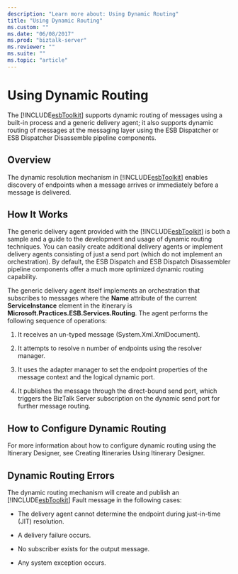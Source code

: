 ```yaml
---
description: "Learn more about: Using Dynamic Routing"
title: "Using Dynamic Routing"
ms.custom: ""
ms.date: "06/08/2017"
ms.prod: "biztalk-server"
ms.reviewer: ""
ms.suite: ""
ms.topic: "article"
---
```

# Using Dynamic Routing
The [!INCLUDE[esbToolkit](../includes/esbtoolkit-md.md)] supports dynamic routing of messages using a built-in process and a generic delivery agent; it also supports dynamic routing of messages at the messaging layer using the ESB Dispatcher or ESB Dispatcher Disassemble pipeline components.  
  
## Overview  
 The dynamic resolution mechanism in [!INCLUDE[esbToolkit](../includes/esbtoolkit-md.md)] enables discovery of endpoints when a message arrives or immediately before a message is delivered.  
  
## How It Works  
 The generic delivery agent provided with the [!INCLUDE[esbToolkit](../includes/esbtoolkit-md.md)] is both a sample and a guide to the development and usage of dynamic routing techniques. You can easily create additional delivery agents or implement delivery agents consisting of just a send port (which do not implement an orchestration). By default, the ESB Dispatch and ESB Dispatch Disassembler pipeline components offer a much more optimized dynamic routing capability.  
  
 The generic delivery agent itself implements an orchestration that subscribes to messages where the **Name** attribute of the current **ServiceInstance** element in the itinerary is **Microsoft.Practices.ESB.Services.Routing**. The agent performs the following sequence of operations:  
  
1.  It receives an un-typed message (System.Xml.XmlDocument).  
  
2.  It attempts to resolve n number of endpoints using the resolver manager.  
  
3.  It uses the adapter manager to set the endpoint properties of the message context and the logical dynamic port.  
  
4.  It publishes the message through the direct-bound send port, which triggers the BizTalk Server subscription on the dynamic send port for further message routing.  
  
## How to Configure Dynamic Routing  
 For more information about how to configure dynamic routing using the Itinerary Designer, see Creating Itineraries Using Itinerary Designer.  
  
## Dynamic Routing Errors  
 The dynamic routing mechanism will create and publish an [!INCLUDE[esbToolkit](../includes/esbtoolkit-md.md)] Fault message in the following cases:  
  
-   The delivery agent cannot determine the endpoint during just-in-time (JIT) resolution.  
  
-   A delivery failure occurs.  
  
-   No subscriber exists for the output message.  
  
-   Any system exception occurs.
